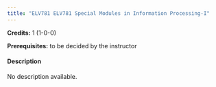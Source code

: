 ```yaml
---
title: "ELV781 ELV781 Special Modules in Information Processing-I"
---
```

**Credits:** 1 (1-0-0)

**Prerequisites:** to be decided by the instructor

#### Description
No description available.